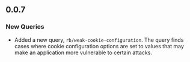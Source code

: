## 0.0.7

### New Queries

* Added a new query, `rb/weak-cookie-configuration`. The query finds cases where cookie configuration options are set to values that may make an application more vulnerable to certain attacks.

